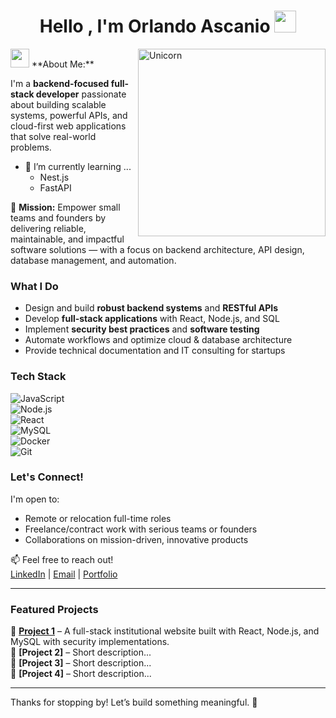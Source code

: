 <h1 align="center"><b>Hello , I'm Orlando Ascanio </b><img src="https://media.giphy.com/media/hvRJCLFzcasrR4ia7z/giphy.gif" width="35"></h1>


<img align="right" width=300px alt="Unicorn" src="https://tenor.com/l1LPYsyXT5o.gif" />
<img src="https://media.giphy.com/media/ObNTw8Uzwy6KQ/giphy.gif" width="30px"> **About Me:**

I'm a **backend-focused full-stack developer** passionate about building scalable systems, powerful APIs, and cloud-first web applications that solve real-world problems.
- 🌱 I’m currently learning ...
  - Nest.js
  - FastAPI

🚀 **Mission:** Empower small teams and founders by delivering reliable, maintainable, and impactful software solutions — with a focus on backend architecture, API design, database management, and automation.

### What I Do
- Design and build **robust backend systems** and **RESTful APIs**  
- Develop **full-stack applications** with React, Node.js, and SQL  
- Implement **security best practices** and **software testing**  
- Automate workflows and optimize cloud & database architecture  
- Provide technical documentation and IT consulting for startups  

### Tech Stack  
![JavaScript](https://img.shields.io/badge/-JavaScript-F7DF1E?style=flat-square&logo=javascript&logoColor=black)  
![Node.js](https://img.shields.io/badge/-Node.js-339933?style=flat-square&logo=node.js&logoColor=white)  
![React](https://img.shields.io/badge/-React-61DAFB?style=flat-square&logo=react&logoColor=black)  
![MySQL](https://img.shields.io/badge/-MySQL-4479A1?style=flat-square&logo=mysql&logoColor=white)  
![Docker](https://img.shields.io/badge/-Docker-2496ED?style=flat-square&logo=docker&logoColor=white)  
![Git](https://img.shields.io/badge/-Git-F05032?style=flat-square&logo=git&logoColor=white)  

### Let's Connect!
I'm open to:
- Remote or relocation full-time roles  
- Freelance/contract work with serious teams or founders  
- Collaborations on mission-driven, innovative products  

📫 Feel free to reach out!  
[LinkedIn](https://www.linkedin.com/in/orlando-ascanio-dev) | [Email](mailto:gojer@naver.com) | [Portfolio](http://orlandoascanio.com)  

---

### Featured Projects  
🔹 **[Project 1](https://....com)** – A full-stack institutional website built with React, Node.js, and MySQL with security implementations.  
🔹 **[Project 2]** – Short description...  
🔹 **[Project 3]** – Short description...  
🔹 **[Project 4]** – Short description...  

---

Thanks for stopping by! Let’s build something meaningful. 🙌
